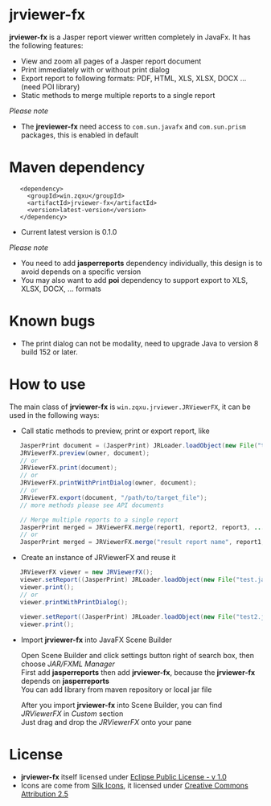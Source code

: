 # jrviewer-fx
**jrviewer-fx** is a Jasper report viewer written completely in JavaFx. It has the following features:

*  View and zoom all pages of a Jasper report document
*  Print immediately with or without print dialog
*  Export report to following formats: PDF, HTML, XLS, XLSX, DOCX ... (need POI library)
*  Static methods to merge multiple reports to a single report

_Please note_
  * The **jreviewer-fx** need access to `com.sun.javafx` and `com.sun.prism` packages, this is enabled in default


# Maven dependency
```Maven
   <dependency>
     <groupId>win.zqxu</groupId>
     <artifactId>jrviewer-fx</artifactId>
     <version>latest-version</version>
   </dependency>
```
  * Current latest version is 0.1.0
  
_Please note_  
  * You need to add **jasperreports** dependency individually, this design is to avoid depends on a specific version  
  * You may also want to add **poi** dependency to support export to XLS, XLSX, DOCX, ... formats

# Known bugs
*  The print dialog can not be modality, need to upgrade Java to version 8 build 152 or later.

# How to use
The main class of **jrviewer-fx** is `win.zqxu.jrviewer.JRViewerFX`, it can be used in the following ways:
*   Call static methods to preview, print or export report, like

```Java
   JasperPrint document = (JasperPrint) JRLoader.loadObject(new File("test.jasper"));
   JRViewerFX.preview(owner, document);
   // or
   JRViewerFX.print(document);
   // or
   JRViewerFX.printWithPrintDialog(owner, document);
   // or
   JRViewerFX.export(document, "/path/to/target_file");
   // more methods please see API documents
```

```Java
   // Merge multiple reports to a single report
   JasperPrint merged = JRViewerFX.merge(report1, report2, report3, ...);
   // or
   JasperPrint merged = JRViewerFX.merge("result report name", report1, report2, report3, ...);
```

*   Create an instance of JRViewerFX and reuse it

```Java
   JRViewerFX viewer = new JRViewerFX();
   viewer.setReport((JasperPrint) JRLoader.loadObject(new File("test.jasper")));
   viewer.print();
   // or
   viewer.printWithPrintDialog();
   
   viewer.setReport((JasperPrint) JRLoader.loadObject(new File("test2.jasper")));
   viewer.print();
```

*   Import **jrviewer-fx** into JavaFX Scene Builder

    Open Scene Builder and click settings button right of search box, then choose _JAR/FXML Manager_  
    First add **jasperreports** then add **jrviewer-fx**, because the **jrviewer-fx** depends on **jasperreports**  
    You can add library from maven repository or local jar file
    
    After you import **jrviewer-fx** into Scene Builder, you can find _JRViewerFX_ in _Custom_ section  
    Just drag and drop the _JRViewerFX_ onto your pane

# License
*   **jrviewer-fx** itself licensed under [Eclipse Public License - v 1.0](http://www.eclipse.org/legal/epl-v10.html)
*   Icons are come from [Silk Icons](http://www.famfamfam.com/lab/icons/silk/), it licensed under [Creative Commons Attribution 2.5](http://creativecommons.org/licenses/by/2.5/)



